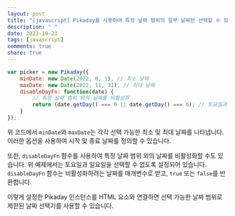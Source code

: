```yaml
---
layout: post
title: "[javascript] Pikaday를 사용하여 특정 날짜 범위의 일부 날짜만 선택할 수 있나요?"
description: " "
date: 2023-10-23
tags: [javascript]
comments: true
share: true
---
```


```javascript
var picker = new Pikaday({
    minDate: new Date(2022, 0, 1), // 최소 날짜
    maxDate: new Date(2022, 11, 31), // 최대 날짜
    disableDayFn: function(date) {
        // 특정 날짜 범위 외의 날짜를 비활성화
        return (date.getDay() === 0 || date.getDay() === 6); // 토요일과 일요일 비활성화
    }
});
```

위 코드에서 `minDate`와 `maxDate`는 각각 선택 가능한 최소 및 최대 날짜를 나타냅니다. 이러한 옵션을 사용하여 시작 및 종료 날짜를 정의할 수 있습니다.

또한, `disableDayFn` 함수를 사용하여 특정 날짜 범위 외의 날짜를 비활성화할 수도 있습니다. 위 예제에서는 토요일과 일요일을 선택할 수 없도록 설정되어 있습니다. `disableDayFn` 함수는 비활성화하려는 날짜를 매개변수로 받고, `true` 또는 `false`를 반환합니다.

이렇게 설정한 Pikaday 인스턴스를 HTML 요소와 연결하면 선택 가능한 날짜 범위로 제한된 날짜 선택기를 사용할 수 있습니다.